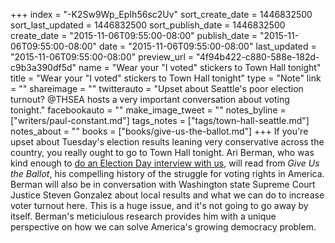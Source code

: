 +++
index = "-K2Sw9Wp_EpIh56sc2Uv"
sort_create_date = 1446832500
sort_last_updated = 1446832500
sort_publish_date = 1446832500
create_date = "2015-11-06T09:55:00-08:00"
publish_date = "2015-11-06T09:55:00-08:00"
date = "2015-11-06T09:55:00-08:00"
last_updated = "2015-11-06T09:55:00-08:00"
preview_url = "4f94b422-c880-588e-182d-c9b3a390df5d"
name = "Wear your \"I voted\" stickers to Town Hall tonight"
title = "Wear your \"I voted\" stickers to Town Hall tonight"
type = "Note"
link = ""
shareimage = ""
twitterauto = "Upset about Seattle's poor election turnout? @THSEA hosts a very important conversation about voting tonight."
facebookauto = ""
make_image_tweet = ""
notes_byline = ["writers/paul-constant.md"]
tags_notes = ["tags/town-hall-seattle.md"]
notes_about = ""
books = ["books/give-us-the-ballot.md"]
+++
If you're upset about Tuesday's election results leaning very conservative across the country, you really ought to go to Town Hall tonight. Ari Berman, who was kind enough to [do an Election Day interview with us](http://seattlereviewofbooks.com/notes/2015/11/03/voting-is-power-a-conversation-with-ari-berman-about-the-struggle-for-voting-rights-in-america/), will read from *Give Us the Ballot*, his compelling history of the struggle for voting rights in America. Berman will also be in conversation with Washington state Supreme Court Justice Steven Gonzalez about local results and what we can do to increase voter turnout here. This is a huge issue, and it's not going to go away by itself. Berman's meticiulous research provides him with a unique perspective on how we can solve America's growing democracy problem.